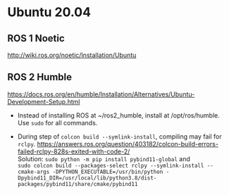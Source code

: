 # Ubuntu 20.04
## ROS 1 Noetic
http://wiki.ros.org/noetic/Installation/Ubuntu

## ROS 2 Humble
https://docs.ros.org/en/humble/Installation/Alternatives/Ubuntu-Development-Setup.html

* Instead of installing ROS at ~/ros2_humble, install at /opt/ros/humble. Use `sudo` for all commands.

* During step of `colcon build --symlink-install`, compiling may fail for `rclpy`. https://answers.ros.org/question/403182/colcon-build-errors-failed-rclpy-828s-exited-with-code-2/ \
  Solution: `sudo python -m pip install pybind11-global` and \
  `sudo colcon build --packages-select rclpy --symlink-install --cmake-args -DPYTHON_EXECUTABLE=/usr/bin/python -Dpybind11_DIR=/usr/local/lib/python3.8/dist-packages/pybind11/share/cmake/pybind11`